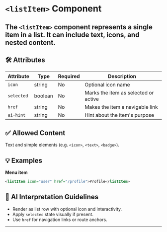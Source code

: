 # `<listItem>` Component

The `<listItem>` component represents a single item in a list. It can include text, icons, and nested content.
---

## 🛠 Attributes
| Attribute | Type | Required | Description |
|-----------|------|----------|-------------|
| `icon` | string | No | Optional icon name |
| `selected` | boolean | No | Marks the item as selected or active |
| `href` | string | No | Makes the item a navigable link |
| `ai-hint` | string | No | Hint about the item's purpose |

## ✅ Allowed Content
Text and simple elements (e.g. `<icon>`, `<text>`, `<badge>`).

## 💡 Examples
**Menu item**
```xml
<listItem icon="user" href="/profile">Profile</listItem>
```

## 🧩 AI Interpretation Guidelines
- Render as list row with optional icon and interactivity.
- Apply `selected` state visually if present.
- Use `href` for navigation links or route anchors.
---